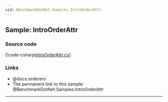 ```yaml
---
uid: BenchmarkDotNet.Samples.IntroOrderAttr
---
```


## Sample: IntroOrderAttr

### Source code

[!code-csharp[IntroOrderAttr.cs](../../../samples/BenchmarkDotNet.Samples/IntroOrderAttr.cs)]

### Links

* @docs.orderers
* The permanent link to this sample: @BenchmarkDotNet.Samples.IntroOrderAttr

---
